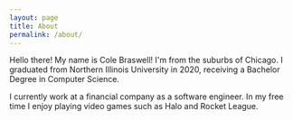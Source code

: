 ```yaml
---
layout: page
title: About
permalink: /about/
---
```


Hello there! My name is Cole Braswell! I'm from the suburbs of Chicago. I graduated from Northern Illinois University in 2020, receiving a Bachelor Degree in Computer Science. 

I currently work at a financial company as a software engineer. In my free time I enjoy playing video games such as Halo and Rocket League.